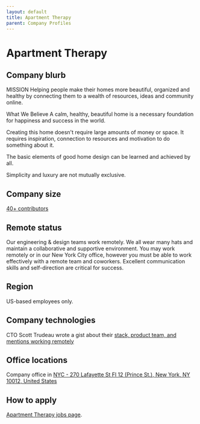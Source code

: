 ```yaml
---
layout: default
title: Apartment Therapy
parent: Company Profiles
---
```


# Apartment Therapy

## Company blurb

MISSION
Helping people make their homes more beautiful, organized and healthy by connecting them to a wealth of resources, ideas and community online.

What We Believe
A calm, healthy, beautiful home is a necessary foundation for happiness and success in the world.

Creating this home doesn't require large amounts of money or space. It requires inspiration, connection to resources and motivation to do something about it.

The basic elements of good home design can be learned and achieved by all.

Simplicity and luxury are not mutually exclusive.

## Company size

[40+ contributors](http://www.apartmenttherapy.com/team)

## Remote status

Our engineering & design teams work remotely. We all wear many hats and maintain a collaborative and supportive environment. You may work remotely or in our New York City office, however you must be able to work effectively with a remote team and coworkers. Excellent communication skills and self-direction are critical for success.

## Region

US-based employees only.

## Company technologies

CTO Scott Trudeau wrote a gist about their [stack, product team, and mentions working remotely](https://gist.github.com/sstrudeau/f563dc72739e9e047de5)

## Office locations

Company office in [NYC - 270 Lafayette St Fl 12 (Prince St.), New York, NY 10012, United States](https://www.google.com/maps/place/Apartment+Therapy/@40.7240504,-73.9965837,20z/data=!4m7!1m4!3m3!1s0x89c27c75f5d73d85:0x4fd9ab773fad77d1!2sProject+Real+Apartment+Treatment,+55+N+Ocean+Ave+%23+2,+Freeport,+NY+11520!3b1!3m1!1s0x0000000000000000:0x9f96cb380f7dbcf7)

## How to apply

[Apartment Therapy jobs page](http://www.apartmenttherapy.com/jobs).
